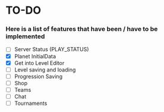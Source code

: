 # TO-DO

### Here is a list of features that have been / have to be implemented

- [ ] Server Status (PLAY_STATUS)
- [x] Planet InitialData
- [x] Get into Level Editor
- [ ] Level saving and loading
- [ ] Progression Saving
- [ ] Shop
- [ ] Teams
- [ ] Chat
- [ ] Tournaments